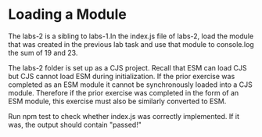 # Loading a Module

The labs-2 is a sibling to labs-1.In the index.js file of labs-2, load the module that was
created in the previous lab task and use that module to console.log the sum of 19 and 23.

The labs-2 folder is set up as a CJS project. Recall that ESM can load CJS but CJS cannot load ESM during initialization. If the prior exercise was completed as an ESM module it cannot be synchronously loaded into a CJS module. Therefore if the prior exercise was completed in the form of an ESM module, this exercise must also be similarly converted to ESM.

Run npm test to check whether index.js was correctly implemented. If it was, the output should contain "passed!"